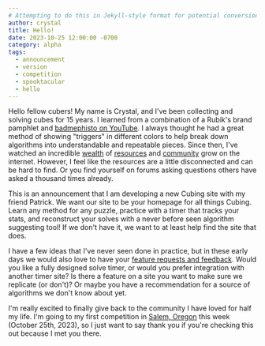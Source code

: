 ```yaml
---
# Attempting to do this in Jekyll-style format for potential conversion.
author: crystal
title: Hello!
date: 2023-10-25 12:00:00 -0700
category: alpha
tags:
  - announcement
  - version
  - competition
  - spooktacular
  - hello
---
```

Hello fellow cubers! My name is Crystal, and I've been collecting and  solving cubes for 15 years. 
I learned from a combination of a Rubik's brand pamphlet and [badmephisto on YouTube](https://www.youtube.com/@badmephisto).
I always thought he had a great method of showing "triggers" in different colors to help break down algorithms into understandable and repeatable pieces. 
Since then, I've watched an incredible 
[wealth](https://reco.nz/solve/index) of 
[resources](https://cubedb.net) and 
[community](https://www.speedsolving.com/wiki/index.php/Main_Page) 
grow on the internet. 
However, I feel like the resources are a little disconnected and can be hard to find. Or you find yourself on forums asking questions others have asked a thousand times already.

This is an announcement that I am developing a new Cubing site with my friend Patrick. We want our site to be your homepage for all things Cubing. Learn any method for any puzzle, practice with a timer that tracks your stats, and reconstruct your solves with a never before seen algorithm suggesting tool! If we don't have it, we want to at least help find the site that does.

I have a few ideas that I've never seen done in practice, but in these early days we would also love to have your [feature requests and feedback](mailto:team@cuberubrics.org). Would you like a fully designed solve timer, or would you prefer integration with another timer site? Is there a feature on a site you want to make sure we replicate (or don't)? Or maybe you have a recommendation for a source of algorithms we don't know about yet.

I'm really excited to finally give back to the community I have loved for half my life. I'm going to my first competition in 
[Salem, Oregon](https://www.worldcubeassociation.org/competitions/SalemSpooktacular2023)
this week (October 25th, 2023), so I just want to say thank you if you're checking this out because I met you there.
